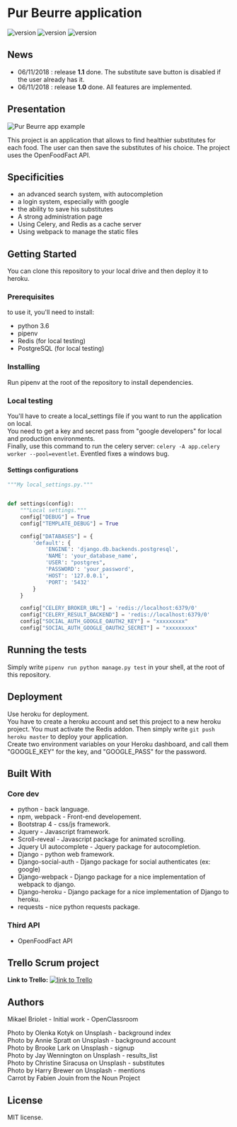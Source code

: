 
# Pur Beurre application

![version](https://img.shields.io/badge/version-1.1-blue.svg?longCache=true&style=flat-square) ![version](https://img.shields.io/badge/python-3.6-ligh.svg?longCache=true&style=flat-square) ![version](https://img.shields.io/badge/project-web_app-orange.svg?longCache=true&style=flat-square)

## News

- 06/11/2018 : release **1.1** done. The substitute save button is disabled if the user already has it.
- 06/11/2018 : release **1.0** done. All features are implemented.  

## Presentation

![Pur Beurre app example](https://i.imgur.com/cnvOiDb.jpg)

This project is an application that allows to find healthier substitutes for each food. The user can then save the substitutes of his choice. The project uses the OpenFoodFact API.

## Specificities

- an advanced search system, with autocompletion
- a login system, especially with google
- the ability to save his substitutes
- A strong administration page
- Using Celery, and Redis as a cache server
- Using webpack to manage the static files

## Getting Started

You can clone this repository to your local drive and then deploy it to heroku.

### Prerequisites

to use it, you'll need to install:

- python 3.6
- pipenv
- Redis (for local testing)
- PostgreSQL (for local testing)

### Installing

Run pipenv at the root of the repository to install dependencies.

### Local testing

You'll have to create a local_settings file if you want to run the application on local.    
You need to get a key and secret pass from "google developers" for local and production environments.  
Finally, use this command to run the celery server:
```celery -A app.celery worker --pool=eventlet```. Eventled fixes a windows bug.

#### Settings configurations

```python
"""My local_settings.py."""


def settings(config):
    """Local settings."""
    config["DEBUG"] = True
    config["TEMPLATE_DEBUG"] = True

    config["DATABASES"] = {
        'default': {
            'ENGINE': 'django.db.backends.postgresql',
            'NAME': 'your_database_name',
            'USER': "postgres",
            'PASSWORD': 'your_password',
            'HOST': '127.0.0.1',
            'PORT': '5432'
        }
    }

    config["CELERY_BROKER_URL"] = 'redis://localhost:6379/0'
    config["CELERY_RESULT_BACKEND"] = 'redis://localhost:6379/0'
    config["SOCIAL_AUTH_GOOGLE_OAUTH2_KEY"] = "xxxxxxxxx"
    config["SOCIAL_AUTH_GOOGLE_OAUTH2_SECRET"] = "xxxxxxxxx"

```

## Running the tests

Simply write ```pipenv run python manage.py test``` in your shell, at the root of this repository.

## Deployment

Use heroku for deployment.  
You have to create a heroku account and set this project to a new heroku project. You must activate the Redis addon. Then simply write ```git push heroku master``` to deploy your application.  
Create two environment variables on your Heroku dashboard, and call them "GOOGLE_KEY" for the key, and "GOOGLE_PASS" for the password.  

## Built With

### Core dev

- python - back language.  
- npm, webpack - Front-end developement.  
- Bootstrap 4 - css/js framework.  
- Jquery - Javascript framework.
- Scroll-reveal - Javascript package for animated scrolling.
- Jquery UI autocomplete - Jquery package for autocompletion.  
- Django - python web framework.  
- Django-social-auth - Django package for social authenticates (ex: google)
- Django-webpack - Django package for a nice implementation of webpack to django.
- Django-heroku - Django package for a nice implementation of Django to heroku.
- requests - nice python requests package.

### Third API

- OpenFoodFact API

## Trello Scrum project

**Link to Trello:**
[![link to Trello](https://i.imgur.com/JrioLlb.jpg)](https://trello.com/p8_pure_beurre)

## Authors

Mikael Briolet - Initial work - OpenClassroom

Photo by Olenka Kotyk on Unsplash - background index  
Photo by Annie Spratt on Unsplash - background account  
Photo by Brooke Lark on Unsplash - signup  
Photo by Jay Wennington on Unsplash - results_list  
Photo by Christine Siracusa on Unsplash - substitutes  
Photo by Harry Brewer on Unsplash - mentions  
Carrot by Fabien Jouin from the Noun Project  

## License

MIT license.